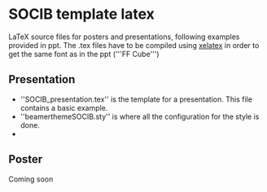 # SOCIB template latex
LaTeX source files for posters and presentations, following examples provided in ppt.
The .tex files have to be compiled using [xelatex](https://en.wikipedia.org/wiki/XeTeX) in order to get the same font as in the ppt ('''FF Cube''')

## Presentation 

* ''SOCIB_presentation.tex'' is the template for a presentation. This file contains a basic example.
* ''beamerthemeSOCIB.sty'' is where all the configuration for the style is done.
* 
## Poster

Coming soon
